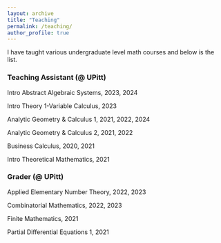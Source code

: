 ```yaml
---
layout: archive
title: "Teaching"
permalink: /teaching/
author_profile: true
---
```


I have taught various undergraduate level math courses and below is the list.


### Teaching Assistant (@ UPitt)

<!-- #### MIT -->

Intro Abstract Algebraic Systems, 2023, 2024

Intro Theory 1-Variable Calculus, 2023

Analytic Geometry & Calculus 1, 2021, 2022, 2024

Analytic Geometry & Calculus 2, 2021, 2022

Business Calculus, 2020, 2021

Intro Theoretical Mathematics, 2021

### Grader (@ UPitt)

Applied Elementary Number Theory, 2022, 2023

Combinatorial Mathematics, 2022, 2023

Finite Mathematics, 2021

Partial Differential Equations 1, 2021
